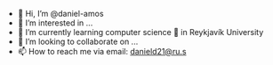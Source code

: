 - 👋 Hi, I’m @daniel-amos
- 👀 I’m interested in ...
- 🌱 I’m currently learning computer science 🧬  in Reykjavík University 
- 💞️ I’m looking to collaborate on ...
- 📫 How to reach me via email: danield21@ru.s

<!---
daniel-amos/daniel-amos is a ✨ special ✨ repository because its `README.md` (this file) appears on your GitHub profile.
You can click the Preview link to take a look at your changes.
--->
